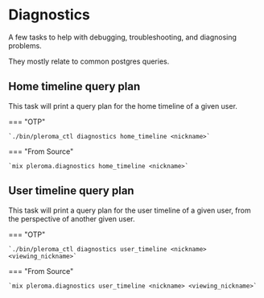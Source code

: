 # Diagnostics

A few tasks to help with debugging, troubleshooting, and diagnosing problems.

They mostly relate to common postgres queries. 

## Home timeline query plan

This task will print a query plan for the home timeline of a given user.

=== "OTP"

    `./bin/pleroma_ctl diagnostics home_timeline <nickname>`

=== "From Source"

    `mix pleroma.diagnostics home_timeline <nickname>`

## User timeline query plan

This task will print a query plan for the user timeline of a given user,
from the perspective of another given user.

=== "OTP"

    `./bin/pleroma_ctl diagnostics user_timeline <nickname> <viewing_nickname>`

=== "From Source"
    
    `mix pleroma.diagnostics user_timeline <nickname> <viewing_nickname>`